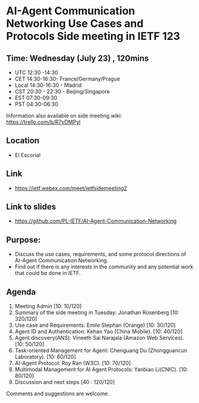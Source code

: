 # AI-Agent Communication Networking Use Cases and Protocols Side meeting in IETF 123

## Time: Wednesday (July 23) , 120mins
   - UTC 12:30 -14:30
   - CET  14:30-16:30- France/Germany/Prague
   - Local  14:30-16:30 - Madrid
   - CST  20:30 - 22:30 - Beijing/Singapore
   - EST  07:30-09:30
   - PST  04:30-06:30

Information also available on side meeting wiki: https://trello.com/b/R7yDMPyl

## Location
- El Escorial

## Link
- https://ietf.webex.com/meet/ietfsidemeeting2

## Link to slides
- https://github.com/PL-IETF/AI-Agent-Communication-Networking

## Purpose:
- Discuss the use cases, requirements, and some protocol directions of AI-Agent Communication Networking.
- Find out if there is any interests in the community and any potential work that could be done in IETF.

## Agenda
1.	Meeting Admin [10: 10/120]
2.	Summary of the side meeting in Tuesday: Jonathan Rosenberg [10: 320/120] 
3.	Use case and Requirements: Emile Stephan (Orange) [10: 30/120]
4.	Agent ID and Authentication: Kehan Yao (China Mobile). [10: 40/120]
5.	Agent discovery(ANS): Vineeth Sai Narajala (Amazon Web Services). [10: 50/120]
6.	Task-oriented Management for Agent: Chenguang Du (Zhongguancun Laboratory). [10: 60/120]
7.	AI-Agent Protocol: Roy Ran (W3C). [10: 70/120]
8.  Multimodal Management for AI Agent Protocols: Yanbiao Li(CNIC). [10: 80/120]
9.	Discussion and next steps [40 : 120/120]

Comments and suggestions are welcome. 
